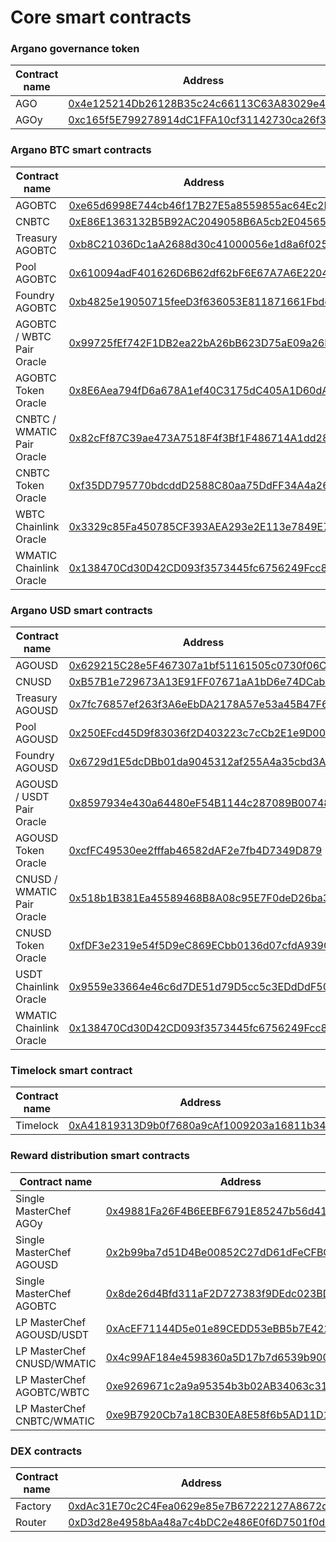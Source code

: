 # Core smart contracts

### Argano governance token

| Contract name | Address                                                                                                                  |
| ------------- | ------------------------------------------------------------------------------------------------------------------------ |
| AGO           | [0x4e125214Db26128B35c24c66113C63A83029e433](https://polygonscan.com/address/0x4e125214Db26128B35c24c66113C63A83029e433) |
| AGOy          | [0xc165f5E799278914dC1FFA10cf31142730ca26f3](smart-contracts-structure.md#argano-governance-token)                       |

### Argano BTC smart contracts

| Contract name              | Address                                                                                                                  |
| -------------------------- | ------------------------------------------------------------------------------------------------------------------------ |
| AGOBTC                     | [0xe65d6998E744cb46f17B27E5a8559855ac64Ec2D](https://polygonscan.com/address/0xe65d6998e744cb46f17b27e5a8559855ac64ec2d) |
| CNBTC                      | [0xE86E1363132B5B92AC2049058B6A5cb2E04565d3](https://polygonscan.com/address/0xE86E1363132B5B92AC2049058B6A5cb2E04565d3) |
| Treasury AGOBTC            | [0xb8C21036Dc1aA2688d30c41000056e1d8a6f0255](https://polygonscan.com/address/0xb8C21036Dc1aA2688d30c41000056e1d8a6f0255) |
| Pool AGOBTC                | [0x610094adF401626D6B62df62bF6E67A7A6E22043](https://polygonscan.com/address/0x610094adf401626d6b62df62bf6e67a7a6e22043) |
| Foundry AGOBTC             | [0xb4825e19050715feeD3f636053E811871661Fbdc](https://polygonscan.com/address/0xb4825e19050715feeD3f636053E811871661Fbdc) |
| AGOBTC / WBTC Pair Oracle  | [0x99725fEf742F1DB2ea22bA26bB623D75aE09a26F](https://polygonscan.com/address/0x99725fEf742F1DB2ea22bA26bB623D75aE09a26F) |
| AGOBTC Token Oracle        | [0x8E6Aea794fD6a678A1ef40C3175dC405A1D60dA0](https://polygonscan.com/address/0x8e6aea794fd6a678a1ef40c3175dc405a1d60da0) |
| CNBTC / WMATIC Pair Oracle | [0x82cFf87C39ae473A7518F4f3Bf1F486714A1dd28](https://polygonscan.com/address/0x82cFf87C39ae473A7518F4f3Bf1F486714A1dd28) |
| CNBTC Token Oracle         | [0xf35DD795770bdcddD2588C80aa75DdFF34A4a262](https://polygonscan.com/address/0xf35dd795770bdcddd2588c80aa75ddff34a4a262) |
| WBTC Chainlink Oracle      | [0x3329c85Fa450785CF393AEA293e2E113e7849E79](https://polygonscan.com/address/0x3329c85Fa450785CF393AEA293e2E113e7849E79) |
| WMATIC Chainlink Oracle    | [0x138470Cd30D42CD093f3573445fc6756249Fcc82](https://polygonscan.com/address/0x138470cd30d42cd093f3573445fc6756249fcc82) |

### Argano USD smart contracts

| Contract name              | Address                                                                                                                  |
| -------------------------- | ------------------------------------------------------------------------------------------------------------------------ |
| AGOUSD                     | [0x629215C28e5F467307a1bf51161505c0730f06C3](https://polygonscan.com/address/0x629215c28e5f467307a1bf51161505c0730f06c3) |
| CNUSD                      | [0xB57B1e729673A13E91FF07671aA1bD6e74DCab8b](https://polygonscan.com/address/0xb57b1e729673a13e91ff07671aa1bd6e74dcab8b) |
| Treasury AGOUSD            | [0x7fc76857ef263f3A6eEbDA2178A57e53a45B47F6](https://polygonscan.com/address/0x7fc76857ef263f3a6eebda2178a57e53a45b47f6) |
| Pool AGOUSD                | [0x250EFcd45D9f83036f2D403223c7cCb2E1e9D00b](https://polygonscan.com/address/0x250efcd45d9f83036f2d403223c7ccb2e1e9d00b) |
| Foundry AGOUSD             | [0x6729d1E5dcDBb01da9045312af255A4a35cbd3A0](https://polygonscan.com/address/0x6729d1e5dcdbb01da9045312af255a4a35cbd3a0) |
| AGOUSD / USDT Pair Oracle  | [0x8597934e430a64480eF54B1144c287089B007482](https://polygonscan.com/address/0x8597934e430a64480ef54b1144c287089b007482) |
| AGOUSD Token Oracle        | [0xcfFC49530ee2fffab46582dAF2e7fb4D7349D879](smart-contracts-structure.md#argano-governance-token)                       |
| CNUSD / WMATIC Pair Oracle | [0x518b1B381Ea45589468B8A08c95E7F0deD26ba38](https://polygonscan.com/address/0x518b1b381ea45589468b8a08c95e7f0ded26ba38) |
| CNUSD Token Oracle         | [0xfDF3e2319e54f5D9eC869ECbb0136d07cfdA939C](https://polygonscan.com/address/0xfdf3e2319e54f5d9ec869ecbb0136d07cfda939c) |
| USDT Chainlink Oracle      | [0x9559e33664e46c6d7DE51d79D5cc5c3EDdDdF50c](https://polygonscan.com/address/0x9559e33664e46c6d7de51d79d5cc5c3eddddf50c) |
| WMATIC Chainlink Oracle    | [0x138470Cd30D42CD093f3573445fc6756249Fcc82](https://polygonscan.com/address/0x138470cd30d42cd093f3573445fc6756249fcc82) |

### Timelock smart contract

| Contract name | Address                                                                                                                  |
| ------------- | ------------------------------------------------------------------------------------------------------------------------ |
| Timelock      | [0xA41819313D9b0f7680a9cAf1009203a16811b349](https://polygonscan.com/address/0xa41819313d9b0f7680a9caf1009203a16811b349) |

### Reward distribution smart contracts

| Contract name              | Address                                                                                                                                        |
| -------------------------- | ---------------------------------------------------------------------------------------------------------------------------------------------- |
| Single MasterChef AGOy     | <p><a href="https://polygonscan.com/address/0x49881fa26f4b6eebf6791e85247b56d412039264">0x49881Fa26F4B6EEBF6791E85247b56d412039264</a><br></p> |
| Single MasterChef AGOUSD   | [0x2b99ba7d51D4Be00852C27dD61dFeCFBC77121c7](https://polygonscan.com/address/0x2b99ba7d51d4be00852c27dd61dfecfbc77121c7)                       |
| Single MasterChef AGOBTC   | [0x8de26d4Bfd311aF2D727383f9DEdc023BDdAF808](https://polygonscan.com/address/0x8de26d4bfd311af2d727383f9dedc023bddaf808)                       |
| LP MasterChef AGOUSD/USDT  | [0xAcEF71144D5e01e89CEDD53eBB5b7E422d030834](https://polygonscan.com/address/0xacef71144d5e01e89cedd53ebb5b7e422d030834)                       |
| LP MasterChef CNUSD/WMATIC | [0x4c99AF184e4598360a5D17b7d6539b900B8B269c](https://polygonscan.com/address/0x4c99af184e4598360a5d17b7d6539b900b8b269c)                       |
| LP MasterChef AGOBTC/WBTC  | [0xe9269671c2a9a95354b3b02AB34063c31AECe378](https://polygonscan.com/address/0xe9269671c2a9a95354b3b02ab34063c31aece378)                       |
| LP MasterChef CNBTC/WMATIC | [0xe9B7920Cb7a18CB30EA8E58f6b5AD11D12f11081](https://polygonscan.com/address/0xe9b7920cb7a18cb30ea8e58f6b5ad11d12f11081)                       |

### DEX contracts

| Contract name | Address                                                                                                                  |
| ------------- | ------------------------------------------------------------------------------------------------------------------------ |
| Factory       | [0xdAc31E70c2C4Fea0629e85e7B67222127A8672d8](https://polygonscan.com/address/0xdac31e70c2c4fea0629e85e7b67222127a8672d8) |
| Router        | [0xD3d28e4958bAa48a7c4bDC2e486E0f6D7501f0d8](broken-reference)                                                           |

